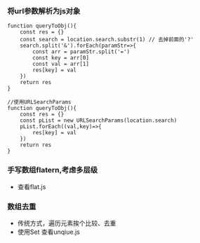 ### 将url参数解析为js对象
```
function queryToObj(){
    const res = {}
    const search = location.search.substr(1) // 去掉前面的'?'
    search.split('&').forEach(paramStr=>{
        const arr = paramStr.split('=')
        const key = arr[0]
        const val = arr[1]
        res[key] = val
    })
    return res
}
```

```
//使用URLSearchParams
function queryToObj(){
    const res = {}
    const pList = new URLSearchParams(location.search)
    pList.forEach((val,key)=>{
        res[key] = val
    })
    return res
}
```
### 手写数组flatern,考虑多层级
* 查看flat.js
### 数组去重
* 传统方式，遍历元素挨个比较、去重
* 使用Set
查看unqiue.js
